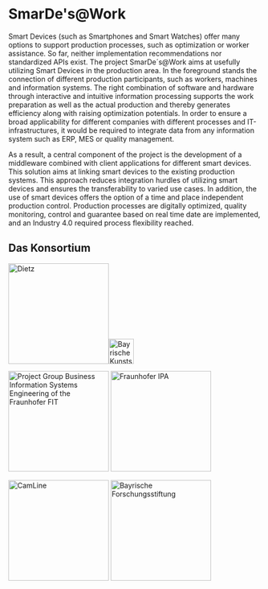 # SmarDe's@Work

Smart Devices (such as Smartphones and Smart Watches) offer many options to support production processes, such as optimization or worker assistance. So far, neither implementation recommendations nor standardized APIs exist. The project SmarDe´s@Work aims at usefully utilizing Smart Devices in the production area. In the foreground stands the connection of different production participants, such as workers, machines and information systems. The right combination of software and hardware through interactive and intuitive information processing supports the work preparation as well as the actual production and thereby generates efficiency along with raising optimization potentials. In order to ensure a broad applicability for different companies with different processes and IT-infrastructures, it would be required to integrate data from any information system such as ERP, MES or quality management. 

As a result, a central component of the project is the development of a middleware combined with client applications for different smart devices. This solution aims at linking smart devices to the existing production systems. This approach reduces integration hurdles of utilizing smart devices and ensures the transferability to varied use cases. In addition, the use of smart devices offers the option of a time and place independent production control. Production processes are digitally optimized, quality monitoring, control and guarantee based on real time date are implemented, and an Industry 4.0 required process flexibility reached.


## Das Konsortium 

<img width="200" alt="Dietz" src="https://www.dietz.eu/wp-content/uploads/2018/05/dietz-logo-75.svg"><img height="50" alt="Bayrische Kunststoffwerke" src="https://www.bkw-selb.de/bkw_cms/wp-content/uploads/2015/03/bkw-logo-300x33.png">

<img width="200" alt="Project Group Business Information Systems Engineering of the Fraunhofer FIT" src="https://fim-rc.de/wp-content/uploads/logo_fraunhofer.svg"> <img width="200" alt="Fraunhofer IPA" src="https://www.ipa.fraunhofer.de/content/dam/ipa/ipa.svg">

<img width="200" alt="CamLine" src="https://www.camline.com/fileadmin/templates/img/camline-logo.png">

<img width="200" alt="Bayrische Forschungsstiftung" src="https://www.bayfor.org/mount_media/images/veranstaltungen/news_bildupload1a_081020Logo_BFS_neu_0de9cf2de91fb5193662edeaf8f4318e.jpg">
